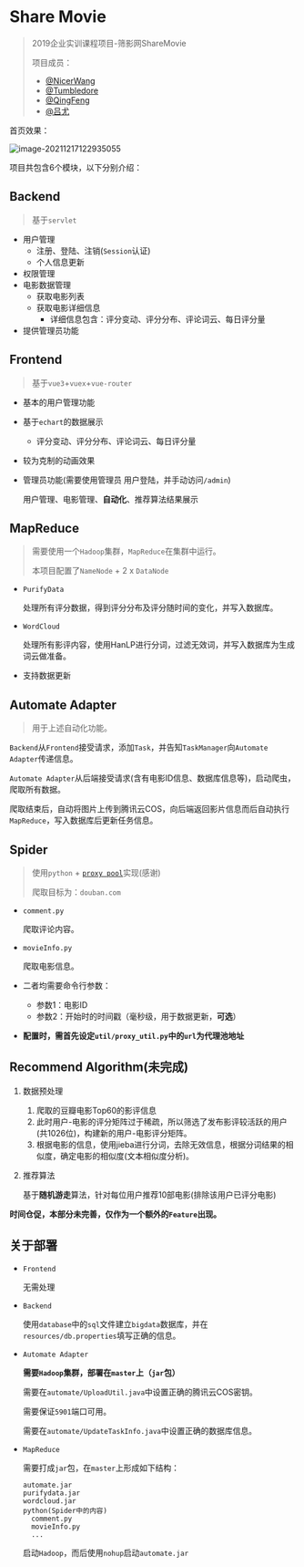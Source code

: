 # Share Movie

> 2019企业实训课程项目-筛影网ShareMovie
>
> 项目成员：
>
> * [@NicerWang](https://github.com/NicerWang)
> * [@Tumbledore](https://github.com/TumbledoreAlalalala)
> * [@QingFeng](https://github.com/lihangyu1913092)
> * [@吕尤](https://github.com/lvyou2000)

首页效果：

![image-20211217122935055](https://pictures-nicerwang-1256891306.cos.ap-beijing.myqcloud.com//imgimage-20211217122935055.png)

项目共包含6个模块，以下分别介绍：

## Backend

> 基于`servlet`

* 用户管理
  * 注册、登陆、注销(`Session`认证)
  * 个人信息更新
* 权限管理
* 电影数据管理
  * 获取电影列表
  * 获取电影详细信息
    * 详细信息包含：评分变动、评分分布、评论词云、每日评分量
* 提供管理员功能

## Frontend

> 基于`vue3`+`vuex`+`vue-router`

* 基本的用户管理功能

* 基于`echart`的数据展示

  * 评分变动、评分分布、评论词云、每日评分量

* 较为克制的动画效果

* 管理员功能(需要使用管理员 用户登陆，并手动访问`/admin`)

  用户管理、电影管理、**自动化**、推荐算法结果展示

## MapReduce

> 需要使用一个`Hadoop`集群，`MapReduce`在集群中运行。
>
> 本项目配置了`NameNode` + 2 x `DataNode`

* `PurifyData`

  处理所有评分数据，得到评分分布及评分随时间的变化，并写入数据库。

* `WordCloud `

  处理所有影评内容，使用HanLP进行分词，过滤无效词，并写入数据库为生成词云做准备。

* 支持数据更新

## Automate Adapter

> 用于上述自动化功能。

`Backend`从`Frontend`接受请求，添加`Task`，并告知`TaskManager`向`Automate Adapter`传递信息。

`Automate Adapter`从后端接受请求(含有电影ID信息、数据库信息等)，启动爬虫，爬取所有数据。

爬取结束后，自动将图片上传到腾讯云COS，向后端返回影片信息而后自动执行`MapReduce`，写入数据库后更新任务信息。

## Spider

> 使用`python` + [`proxy pool`](https://github.com/jhao104/proxy_pool)实现(感谢)
>
> 爬取目标为：`douban.com`

* `comment.py`

  爬取评论内容。

* `movieInfo.py`

  爬取电影信息。

* 二者均需要命令行参数：

  * 参数1：电影ID
  * 参数2：开始时的时间戳（毫秒级，用于数据更新，**可选**）

* **配置时，需首先设定`util/proxy_util.py`中的`url`为代理池地址**

## Recommend Algorithm(未完成)

1. 数据预处理

   1. 爬取的豆瓣电影Top60的影评信息
   2. 此时用户-电影的评分矩阵过于稀疏，所以筛选了发布影评较活跃的用户(共1026位)，构建新的用户-电影评分矩阵。
   3. 根据电影的信息，使用jieba进行分词，去除无效信息，根据分词结果的相似度，确定电影的相似度(文本相似度分析)。

2. 推荐算法

   基于**随机游走**算法，针对每位用户推荐10部电影(排除该用户已评分电影)

**时间仓促，本部分未完善，仅作为一个额外的`Feature`出现。**

## 关于部署

* `Frontend`

  无需处理

* `Backend`

  使用`database`中的`sql`文件建立`bigdata`数据库，并在`resources/db.properties`填写正确的信息。

* `Automate Adapter`

  **需要`Hadoop`集群，部署在`master`上（`jar`包）**

  需要在`automate/UploadUtil.java`中设置正确的腾讯云COS密钥。

  需要保证`5901`端口可用。

  需要在`automate/UpdateTaskInfo.java`中设置正确的数据库信息。

* `MapReduce`

  需要打成`jar`包，在`master`上形成如下结构：

  ```
  automate.jar
  purifydata.jar
  wordcloud.jar
  python(Spider中的内容)
    comment.py
  	movieInfo.py
  	...
  ```

  启动`Hadoop`，而后使用`nohup`启动`automate.jar`
